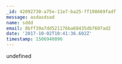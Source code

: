 ```yaml
---
_id: 42092730-a75e-11e7-ba25-ff198669fadf
message: asdasdsad
name: sddd
email: 8bff39a7dd521176ba68435db7607ad2
date: '2017-10-02T10:41:36.602Z'
timestamp: 1506940896
---
```

undefined
